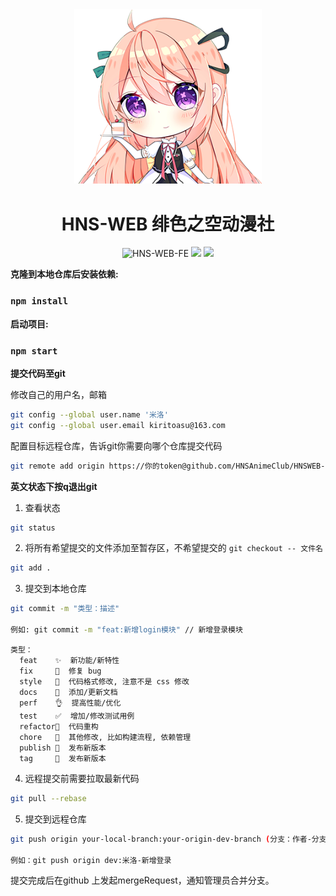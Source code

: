 <div style="text-align: center;margin-bottom: 2rem" align="center">
<img src="./public/绯空娘avatar-s.png" style="width:300px"/>
</div>

<h1 style="text-align:center" align="center">HNS-WEB 绯色之空动漫社</h1>

<div style="text-align: center">
<img src="https://img.shields.io/badge/HNS--WEB--FE-v1.0-%23ff6987" alt="HNS-WEB-FE"/>
<img src="https://img.shields.io/badge/React-v17.02-%231890ff"/> 
<img src="https://img.shields.io/badge/React--router-v6.3.2-1890ff"/>
</div>


**克隆到本地仓库后安装依赖:**

### `npm install`

**启动项目:**

### `npm start`

**提交代码至git**

修改自己的用户名，邮箱

```bash
git config --global user.name '米洛'
git config --global user.email kiritoasu@163.com
```

配置目标远程仓库，告诉git你需要向哪个仓库提交代码

```bash
git remote add origin https://你的token@github.com/HNSAnimeClub/HNSWEB-FRONT-END.git
```

**英文状态下按q退出git**

1. 查看状态

```bash
git status
```

2. 将所有希望提交的文件添加至暂存区，不希望提交的 `git checkout -- 文件名`

```bash
git add .
```

3. 提交到本地仓库

```bash
git commit -m "类型：描述"

例如: git commit -m "feat:新增login模块" // 新增登录模块
```

```
类型：
  feat    ✨  新功能/新特性
  fix     🐛  修复 bug
  style   💄  代码格式修改, 注意不是 css 修改
  docs    📝  添加/更新文档
  perf    👌  提高性能/优化
  test    ✅  增加/修改测试用例
  refactor🎨  代码重构
  chore   🎨  其他修改, 比如构建流程, 依赖管理
  publish 🚀  发布新版本
  tag     📌  发布新版本
```

4. 远程提交前需要拉取最新代码

```bash
git pull --rebase
```

5. 提交到远程仓库

```bash
git push origin your-local-branch:your-origin-dev-branch (分支：作者-分支描述)

例如：git push origin dev:米洛-新增登录
```

提交完成后在github 上发起mergeRequest，通知管理员合并分支。
